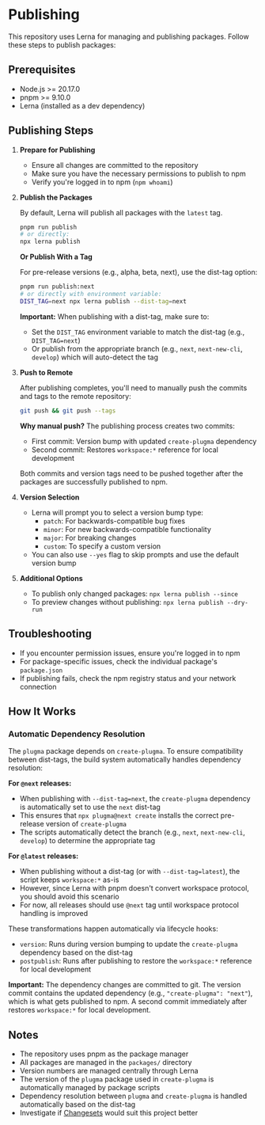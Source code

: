 # Publishing

This repository uses Lerna for managing and publishing packages. Follow these steps to publish packages:

## Prerequisites

- Node.js >= 20.17.0
- pnpm >= 9.10.0
- Lerna (installed as a dev dependency)

## Publishing Steps

1. **Prepare for Publishing**
    - Ensure all changes are committed to the repository
    - Make sure you have the necessary permissions to publish to npm
    - Verify you're logged in to npm (`npm whoami`)

2. **Publish the Packages**

    By default, Lerna will publish all packages with the `latest` tag.

    ```bash
    pnpm run publish
    # or directly:
    npx lerna publish
    ```

    **Or Publish With a Tag**

    For pre-release versions (e.g., alpha, beta, next), use the dist-tag option:

    ```bash
    pnpm run publish:next
    # or directly with environment variable:
    DIST_TAG=next npx lerna publish --dist-tag=next
    ```

    **Important:** When publishing with a dist-tag, make sure to:
    - Set the `DIST_TAG` environment variable to match the dist-tag (e.g., `DIST_TAG=next`)
    - Or publish from the appropriate branch (e.g., `next`, `next-new-cli`, `develop`) which will auto-detect the tag

3. **Push to Remote**

    After publishing completes, you'll need to manually push the commits and tags to the remote repository:

    ```bash
    git push && git push --tags
    ```

    **Why manual push?** The publishing process creates two commits:
    - First commit: Version bump with updated `create-plugma` dependency
    - Second commit: Restores `workspace:*` reference for local development

    Both commits and version tags need to be pushed together after the packages are successfully published to npm.

4. **Version Selection**
    - Lerna will prompt you to select a version bump type:
        - `patch`: For backwards-compatible bug fixes
        - `minor`: For new backwards-compatible functionality
        - `major`: For breaking changes
        - `custom`: To specify a custom version
    - You can also use `--yes` flag to skip prompts and use the default version bump

5. **Additional Options**
    - To publish only changed packages: `npx lerna publish --since`
    - To preview changes without publishing: `npx lerna publish --dry-run`

## Troubleshooting

- If you encounter permission issues, ensure you're logged in to npm
- For package-specific issues, check the individual package's `package.json`
- If publishing fails, check the npm registry status and your network connection

## How It Works

### Automatic Dependency Resolution

The `plugma` package depends on `create-plugma`. To ensure compatibility between dist-tags, the build system automatically handles dependency resolution:

**For `@next` releases:**

- When publishing with `--dist-tag=next`, the `create-plugma` dependency is automatically set to use the `next` dist-tag
- This ensures that `npx plugma@next create` installs the correct pre-release version of `create-plugma`
- The scripts automatically detect the branch (e.g., `next`, `next-new-cli`, `develop`) to determine the appropriate tag

**For `@latest` releases:**

- When publishing without a dist-tag (or with `--dist-tag=latest`), the script keeps `workspace:*` as-is
- However, since Lerna with pnpm doesn't convert workspace protocol, you should avoid this scenario
- For now, all releases should use `@next` tag until workspace protocol handling is improved

These transformations happen automatically via lifecycle hooks:

- `version`: Runs during version bumping to update the `create-plugma` dependency based on the dist-tag
- `postpublish`: Runs after publishing to restore the `workspace:*` reference for local development

**Important:** The dependency changes are committed to git. The version commit contains the updated dependency (e.g., `"create-plugma": "next"`), which is what gets published to npm. A second commit immediately after restores `workspace:*` for local development.

## Notes

- The repository uses pnpm as the package manager
- All packages are managed in the `packages/` directory
- Version numbers are managed centrally through Lerna
- The version of the `plugma` package used in `create-plugma` is automatically managed by package scripts
- Dependency resolution between `plugma` and `create-plugma` is handled automatically based on the dist-tag
- Investigate if [Changesets](https://github.com/changesets/changesets) would suit this project better
